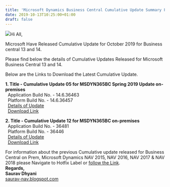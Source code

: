 ```yaml
---
title: 'Microsoft Dynamics Business Central Cumulative Update Summary For October 2019.'
date: 2019-10-13T10:25:00+01:00
draft: false
---
```


[![](https://1.bp.blogspot.com/-7NGQ_9uiOWM/WxwdoJZkXAI/AAAAAAAAKd4/wyhvFz7PW2AjNWcqVyg7uDUxaKU5mA-PwCPcBGAYYCw/s200/MSDYN365BC_Logo.png)](https://1.bp.blogspot.com/-7NGQ_9uiOWM/WxwdoJZkXAI/AAAAAAAAKd4/wyhvFz7PW2AjNWcqVyg7uDUxaKU5mA-PwCPcBGAYYCw/s1600/MSDYN365BC_Logo.png)Hi All,  
  
  
Microsoft Have Released Cumulative Update for October 2019 for Business central 13 and 14.  
  
  
Please find below the details of Cumulative Updates Released for Microsoft Business Central 13 and 14.  
  
  
Below are the Links to Download the Latest Cumulative Update.  
  
[](https://www.blogger.com/null)  
  
**1\. Title - Cumulative Update 05 for MSDYN365BC Spring 2019 Update on-premises**  
  Application Build No. - 14.6.36463  
  Platform Build No. - 14.6.36457  
  [Details of Update](https://support.microsoft.com/en-us/help/4522949/cumulative-update-05-for-microsoft-dynamics-365-business-central-sprin)  
  [Download Link](https://www.microsoft.com/en-us/download/details.aspx?id=100314)  
  
**2\. Title - Cumulative Update 12 for MSDYN365BC on-premises**  
  Application Build No. - 36481  
  Platform Build No. - 36446  
  [Details of Update](https://support.microsoft.com/en-us/help/4522950/cumulative-update-12-for-microsoft-dynamics-365-business-central-on-pr)  
  [Download Link](https://www.microsoft.com/en-us/download/details.aspx?id=100312)  
  
For information about the previous Cumulative update released for Business Central on Prem, Microsoft Dynamics NAV 2015, NAV 2016, NAV 2017 & NAV 2018 please Navigate to Hotfix Label or [follow the Link](https://saurav-nav.blogspot.com/search/label/HOTFIX).  
**Regards,**  
**Saurav Dhyani**  
[saurav-nav.blogspot.com](http://saurav-nav.blogspot.com/)